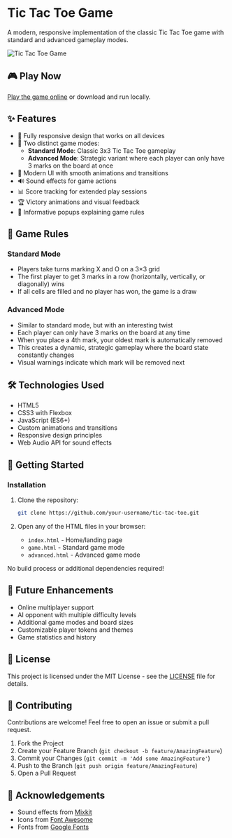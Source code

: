 # Tic Tac Toe Game

A modern, responsive implementation of the classic Tic Tac Toe game with standard and advanced gameplay modes.

![Tic Tac Toe Game](https://github.com/your-username/tic-tac-toe/raw/main/screenshot.png)

## 🎮 Play Now

[Play the game online](https://your-username.github.io/tic-tac-toe/) or download and run locally.

## ✨ Features

- 📱 Fully responsive design that works on all devices
- 🎯 Two distinct game modes:
  - **Standard Mode**: Classic 3x3 Tic Tac Toe gameplay
  - **Advanced Mode**: Strategic variant where each player can only have 3 marks on the board at once
- 🎨 Modern UI with smooth animations and transitions
- 🔊 Sound effects for game actions
- 📊 Score tracking for extended play sessions
- 🏆 Victory animations and visual feedback
- 📝 Informative popups explaining game rules

## 🎲 Game Rules

### Standard Mode

- Players take turns marking X and O on a 3×3 grid
- The first player to get 3 marks in a row (horizontally, vertically, or diagonally) wins
- If all cells are filled and no player has won, the game is a draw

### Advanced Mode

- Similar to standard mode, but with an interesting twist
- Each player can only have 3 marks on the board at any time
- When you place a 4th mark, your oldest mark is automatically removed
- This creates a dynamic, strategic gameplay where the board state constantly changes
- Visual warnings indicate which mark will be removed next

## 🛠️ Technologies Used

- HTML5
- CSS3 with Flexbox
- JavaScript (ES6+)
- Custom animations and transitions
- Responsive design principles
- Web Audio API for sound effects

## 🚀 Getting Started

### Installation

1. Clone the repository:

   ```bash
   git clone https://github.com/your-username/tic-tac-toe.git
   ```

2. Open any of the HTML files in your browser:
   - `index.html` - Home/landing page
   - `game.html` - Standard game mode
   - `advanced.html` - Advanced game mode

No build process or additional dependencies required!

## 🎯 Future Enhancements

- Online multiplayer support
- AI opponent with multiple difficulty levels
- Additional game modes and board sizes
- Customizable player tokens and themes
- Game statistics and history

## 📝 License

This project is licensed under the MIT License - see the [LICENSE](LICENSE) file for details.

## 👥 Contributing

Contributions are welcome! Feel free to open an issue or submit a pull request.

1. Fork the Project
2. Create your Feature Branch (`git checkout -b feature/AmazingFeature`)
3. Commit your Changes (`git commit -m 'Add some AmazingFeature'`)
4. Push to the Branch (`git push origin feature/AmazingFeature`)
5. Open a Pull Request

## 🙏 Acknowledgements

- Sound effects from [Mixkit](https://mixkit.co/)
- Icons from [Font Awesome](https://fontawesome.com/)
- Fonts from [Google Fonts](https://fonts.google.com/)
